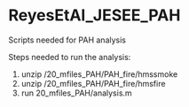 # ReyesEtAl_JESEE_PAH
Scripts needed for PAH analysis

Steps needed to run the analysis:
1) unzip /20_mfiles_PAH/PAH_fire/hmssmoke
2) unzip /20_mfiles_PAH/PAH_fire/hmsfire
3) run 20_mfiles_PAH/analysis.m
